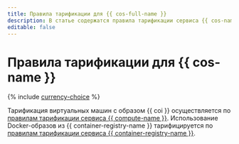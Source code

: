 ```yaml
---
title: Правила тарификации для {{ cos-full-name }}
description: В статье содержатся правила тарификации сервиса {{ cos-name }}.
editable: false
---
```


# Правила тарификации для {{ cos-name }}

{% include [currency-choice](../_includes/pricing/currency-choice.md) %}

Тарификация виртуальных машин с образом {{ coi }} осуществляется по [правилам тарификации сервиса {{ compute-name }}](../compute/pricing.md). Использование Docker-образов из {{ container-registry-name }} тарифицируется по [правилам тарификации сервиса {{ container-registry-name }}](../container-registry/pricing.md).